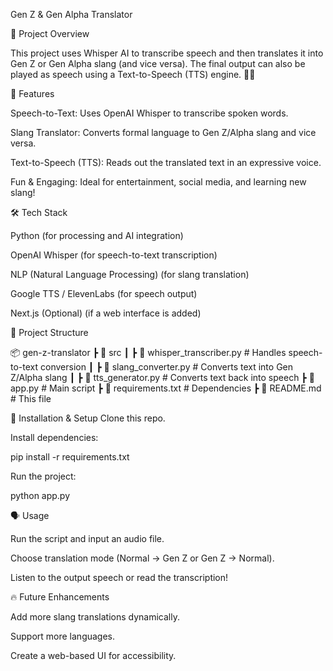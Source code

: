 Gen Z & Gen Alpha Translator

📌 Project Overview

This project uses Whisper AI to transcribe speech and then translates it into Gen Z or Gen Alpha slang (and vice versa). The final output can also be played as speech using a Text-to-Speech (TTS) engine. 🎤🔥

🚀 Features

Speech-to-Text: Uses OpenAI Whisper to transcribe spoken words.

Slang Translator: Converts formal language to Gen Z/Alpha slang and vice versa.

Text-to-Speech (TTS): Reads out the translated text in an expressive voice.

Fun & Engaging: Ideal for entertainment, social media, and learning new slang!

🛠️ Tech Stack

Python (for processing and AI integration)

OpenAI Whisper (for speech-to-text transcription)

NLP (Natural Language Processing) (for slang translation)

Google TTS / ElevenLabs (for speech output)

Next.js (Optional) (if a web interface is added)

📂 Project Structure

📦 gen-z-translator
 ┣ 📂 src
 ┃ ┣ 📜 whisper_transcriber.py  # Handles speech-to-text conversion
 ┃ ┣ 📜 slang_converter.py       # Converts text into Gen Z/Alpha slang
 ┃ ┣ 📜 tts_generator.py        # Converts text back into speech
 ┣ 📜 app.py                     # Main script
 ┣ 📜 requirements.txt           # Dependencies
 ┣ 📜 README.md                  # This file

🔧 Installation & Setup
Clone this repo.

Install dependencies:

pip install -r requirements.txt

Run the project:

python app.py

🗣️ Usage

Run the script and input an audio file.

Choose translation mode (Normal → Gen Z or Gen Z → Normal).

Listen to the output speech or read the transcription!

🔥 Future Enhancements

Add more slang translations dynamically.

Support more languages.

Create a web-based UI for accessibility.

